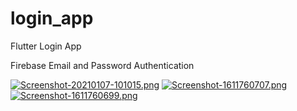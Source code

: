 # login_app

Flutter Login App

Firebase Email and Password Authentication

[![Screenshot-20210107-101015.png](https://i.postimg.cc/9MwtMsc4/Screenshot-20210107-101015.png)](https://postimg.cc/8JDrXKJD)
[![Screenshot-1611760707.png](https://i.postimg.cc/j5k5g2cc/Screenshot-1611760707.png)](https://postimg.cc/hzTchSHQ)
[![Screenshot-1611760699.png](https://i.postimg.cc/tRxZSt0V/Screenshot-1611760699.png)](https://postimg.cc/PNd5ND5t)
